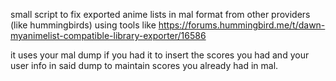 small script to fix exported anime lists in mal format from other providers (like hummingbirds) using tools like https://forums.hummingbird.me/t/dawn-myanimelist-compatible-library-exporter/16586

it uses your mal dump if you had it to insert the scores you had and your user info in said dump to maintain scores you already had in mal.